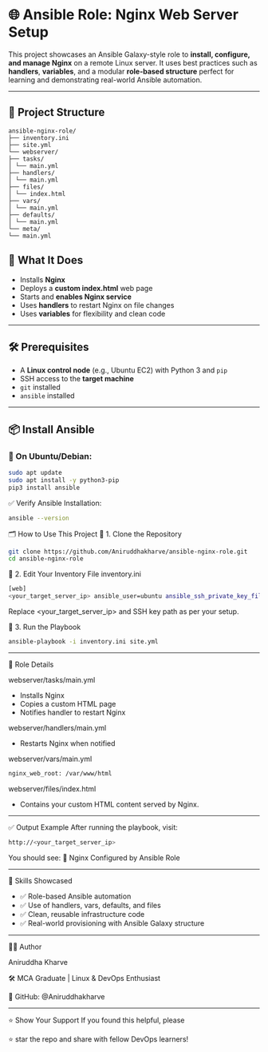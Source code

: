 # 🌐 Ansible Role: Nginx Web Server Setup

This project showcases an Ansible Galaxy-style role to **install, configure, and manage Nginx** on a remote Linux server. It uses best practices such as **handlers**, **variables**, and a modular **role-based structure** 
perfect for learning and demonstrating real-world Ansible automation.
				
---

## 📁 Project Structure
```
ansible-nginx-role/
├── inventory.ini
├── site.yml
└── webserver/
├── tasks/
│ └── main.yml
├── handlers/
│ └── main.yml
├── files/
│ └── index.html
├── vars/
│ └── main.yml
├── defaults/
│ └── main.yml
└── meta/
└── main.yml
```

## 🚀 What It Does

- Installs **Nginx**
- Deploys a **custom index.html** web page
- Starts and **enables Nginx service**
- Uses **handlers** to restart Nginx on file changes
- Uses **variables** for flexibility and clean code

---

## 🛠️ Prerequisites

- A **Linux control node** (e.g., Ubuntu EC2) with Python 3 and `pip`
- SSH access to the **target machine**
- `git` installed
- `ansible` installed

---

## 📦 Install Ansible

### 🐧 On Ubuntu/Debian:

```bash
sudo apt update
sudo apt install -y python3-pip
pip3 install ansible
```

✅ Verify Ansible Installation:
```bash
ansible --version
```
🗂️ How to Use This Project
🔹 1. Clone the Repository
```bash
git clone https://github.com/Aniruddhakharve/ansible-nginx-role.git
cd ansible-nginx-role
```
🔹 2. Edit Your Inventory File
inventory.ini
```bash
[web]
<your_target_server_ip> ansible_user=ubuntu ansible_ssh_private_key_file=~/.ssh/id_rsa
```
Replace <your_target_server_ip> and SSH key path as per your setup.

🔹 3. Run the Playbook
```bash
ansible-playbook -i inventory.ini site.yml
```

---
📜 Role Details

webserver/tasks/main.yml

- Installs Nginx
- Copies a custom HTML page
- Notifies handler to restart Nginx

webserver/handlers/main.yml
- Restarts Nginx when notified

webserver/vars/main.yml
```bash
nginx_web_root: /var/www/html
```

webserver/files/index.html
- Contains your custom HTML content served by Nginx.

---

✅ Output Example
After running the playbook, visit:
```bash
http://<your_target_server_ip>
```
You should see:
🚀 Nginx Configured by Ansible Role

---

🧠 Skills Showcased
- ✅ Role-based Ansible automation
- ✅ Use of handlers, vars, defaults, and files
- ✅ Clean, reusable infrastructure code
- ✅ Real-world provisioning with Ansible Galaxy structure

---
🧑‍💻 Author

Aniruddha Kharve

🛠️ MCA Graduate | Linux & DevOps Enthusiast

🔗 GitHub: @Aniruddhakharve

---
⭐ Show Your Support If you found this helpful, please 

⭐ star the repo and share with fellow DevOps learners!





